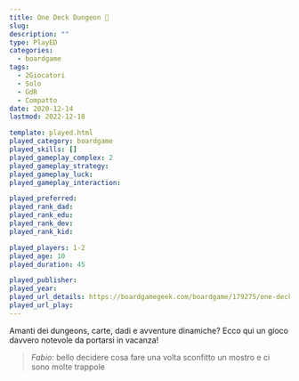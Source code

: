 ```yaml
---
title: One Deck Dungeon 🎲
slug: 
description: ""
type: PlayED
categories:
  - boardgame
tags:
  - 2Giocatori
  - Solo
  - GdR
  - Compatto
date: 2020-12-14
lastmod: 2022-12-18

template: played.html
played_category: boardgame
played_skills: []
played_gameplay_complex: 2
played_gameplay_strategy: 
played_gameplay_luck: 
played_gameplay_interaction: 

played_preferred: 
played_rank_dad: 
played_rank_edu: 
played_rank_dev: 
played_rank_kid: 

played_players: 1-2
played_age: 10
played_duration: 45

played_publisher: 
played_year: 
played_url_details: https://boardgamegeek.com/boardgame/179275/one-deck-dungeon
played_url_play: 
---
```


Amanti dei dungeons, carte, dadi  e avventure dinamiche?
Ecco qui un gioco davvero notevole da portarsi in vacanza!

> *Fabio:*
> bello decidere cosa fare una volta sconfitto un mostro e ci sono molte trappole


